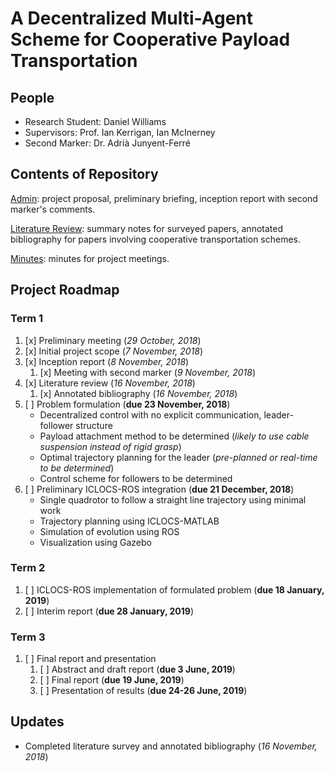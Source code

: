 # A Decentralized Multi-Agent Scheme for Cooperative Payload Transportation

## People

- Research Student: Daniel Williams
- Supervisors: Prof. Ian Kerrigan, Ian McInerney
- Second Marker: Dr. Adrià Junyent-Ferré
 
## Contents of Repository

[Admin](/Admin): project proposal, preliminary briefing, inception report with second marker's comments.

[Literature Review](/Literature-Review): summary notes for surveyed papers, annotated bibliography for papers involving cooperative transportation schemes.

[Minutes](/Minutes): minutes for project meetings.

## Project Roadmap

### Term 1

1. [x] Preliminary meeting (*29 October, 2018*)
2. [x] Initial project scope (*7 November, 2018*)
3. [x] Inception report (*8 November, 2018*)
    1. [x] Meeting with second marker (*9 November, 2018*)
4. [x] Literature review (*16 November, 2018*)
    1. [x] Annotated bibliography (*16 November, 2018*)
5. [ ] Problem formulation (**due 23 November, 2018**)
    - Decentralized control with no explicit communication, leader-follower structure
    - Payload attachment method to be determined (*likely to use cable suspension instead of rigid grasp*)
    - Optimal trajectory planning for the leader (*pre-planned or real-time to be determined*)
    - Control scheme for followers to be determined
6. [ ] Preliminary ICLOCS-ROS integration (**due 21 December, 2018**)
    - Single quadrotor to follow a straight line trajectory using minimal work
    - Trajectory planning using ICLOCS-MATLAB
    - Simulation of evolution using ROS
    - Visualization using Gazebo

### Term 2
1. [ ] ICLOCS-ROS implementation of formulated problem (**due 18 January, 2019**)
2. [ ] Interim report (**due 28 January, 2019**)

### Term 3
1. [ ] Final report and presentation
    1. [ ] Abstract and draft report (**due 3 June, 2019**)
    2. [ ] Final report (**due 19 June, 2019**)
    3. [ ] Presentation of results (**due 24-26 June, 2019**)

## Updates

- Completed literature survey and annotated bibliography (*16 November, 2018*)